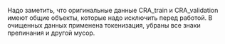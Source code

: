 Надо заметить, что оригинальные  данные CRA_train и CRA_validation имеют общие объекты, которые надо исключить перед работой. В очищенных данных применена токенизация, убраны все знаки препинания и другой мусор.